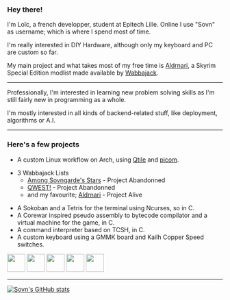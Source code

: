 ### Hey there!

I'm Loïc, a french developper, student at Epitech Lille.
Online I use "Sovn" as username; which is where I spend most of time.

I'm really interested in DIY Hardware, although only my keyboard and PC are custom so far.

My main project and what takes most of my free time is [Aldrnari](https://github.com/SovnSkyrim/Aldrnari), a Skyrim Special Edition modlist made available by [Wabbajack](http://www.wabbajack.org/#/).

---

Professionally, I'm interested in learning new problem solving skills as I'm still fairly new in programming as a whole.

I'm mostly interested in all kinds of backend-related stuff, like deployment, algorithms or A.I.

---

### Here's a few projects

 * A custom Linux workflow on Arch, using [Qtile](https://github.com/qtile/qtile) and [picom](https://github.com/yshui/picom).
- 3 Wabbajack Lists
  - [Among Sovngarde's Stars](https://github.com/SovnSkyrim/AmongSovngardesStars) - Project Abandonned
  - [QWEST!](https://github.com/SovnSkyrim/QWEST) - Project Abandonned
  - and my favourite; [Aldrnari](https://github.com/SovnSkyrim/Aldrnari) - Project Alive
 * A Sokoban and a Tetris for the terminal using Ncurses, so in C.
 * A Corewar inspired pseudo assembly to bytecode compilator and a virtual machine for the game, in C.
 * A command interpreter based on TCSH, in C.
 * A custom keyboard using a GMMK board and Kailh Copper Speed switches.

<img 
     height="42" src="https://github.com/get-icon/geticon/blob/master/icons/archlinux.svg">
<img 
     height="42" src="https://github.com/get-icon/geticon/blob/master/icons/bash.svg"> 
<img 
     height="42" src="https://github.com/get-icon/geticon/blob/master/icons/git-icon.svg"> 
<img 
     height="42" src="https://github.com/get-icon/geticon/blob/master/icons/c.svg">
<img 
     height="42" src="https://github.com/get-icon/geticon/blob/master/icons/python.svg">
___

[![Sovn's GitHub stats](https://github-readme-stats.vercel.app/api?username=SovnSkyrim&show_icons=true&theme=tokyonight)](https://github.com/anuraghazra/github-readme-stats)
